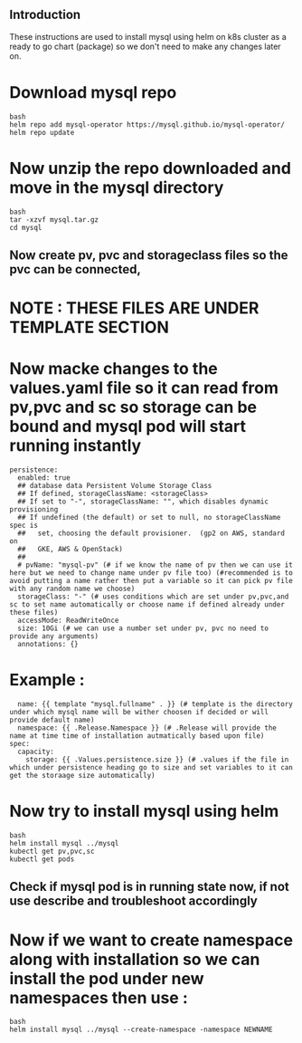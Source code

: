 ## Introduction
These instructions are used to install mysql using helm on k8s cluster as a ready to go chart (package) so we don't need to make any changes later on.

# Download mysql repo
```
bash
helm repo add mysql-operator https://mysql.github.io/mysql-operator/
helm repo update
```

# Now unzip the repo downloaded and move in the mysql directory
```
bash
tar -xzvf mysql.tar.gz
cd mysql
```

## Now create pv, pvc and storageclass files so the pvc can be connected,
# NOTE : THESE FILES ARE UNDER TEMPLATE SECTION

# Now macke changes to the values.yaml file so it can read from pv,pvc and sc so storage can be bound and mysql pod will start running instantly
```
persistence:
  enabled: true
  ## database data Persistent Volume Storage Class
  ## If defined, storageClassName: <storageClass>
  ## If set to "-", storageClassName: "", which disables dynamic provisioning
  ## If undefined (the default) or set to null, no storageClassName spec is
  ##   set, choosing the default provisioner.  (gp2 on AWS, standard on
  ##   GKE, AWS & OpenStack)
  ##
  # pvName: "mysql-pv" (# if we know the name of pv then we can use it here but we need to change name under pv file too) (#recommended is to avoid putting a name rather then put a variable so it can pick pv file with any random name we choose)
  storageClass: "-" (# uses conditions which are set under pv,pvc,and sc to set name automatically or choose name if defined already under these files)
  accessMode: ReadWriteOnce
  size: 10Gi (# we can use a number set under pv, pvc no need to provide any arguments)
  annotations: {}
```

# Example :
```
  name: {{ template "mysql.fullname" . }} (# template is the directory under which mysql name will be wither choosen if decided or will provide default name)
  namespace: {{ .Release.Namespace }} (# .Release will provide the name at time time of installation autmatically based upon file)
spec:
  capacity:
    storage: {{ .Values.persistence.size }} (# .values if the file in which under persistence heading go to size and set variables to it can get the storaage size automatically)
```

# Now try to install mysql using helm
```
bash
helm install mysql ../mysql
kubectl get pv,pvc,sc
kubectl get pods
```

## Check if mysql pod is in running state now, if not use describe and troubleshoot accordingly

# Now if we want to create namespace along with installation so we can install the pod under new namespaces then use :
```
bash
helm install mysql ../mysql --create-namespace -namespace NEWNAME
```

